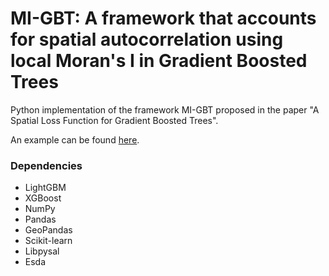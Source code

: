 # MI-GBT: A framework that accounts for spatial autocorrelation using local Moran's I in Gradient Boosted Trees

Python implementation of the framework MI-GBT proposed in the paper "A Spatial Loss Function for Gradient Boosted Trees".

An example can be found [here](example.ipynb).

### Dependencies
- LightGBM
- XGBoost
- NumPy
- Pandas
- GeoPandas
- Scikit-learn
- Libpysal
- Esda

